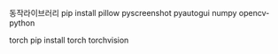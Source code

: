 동작라이브러리
pip install pillow pyscreenshot pyautogui numpy opencv-python

torch
pip install torch torchvision
